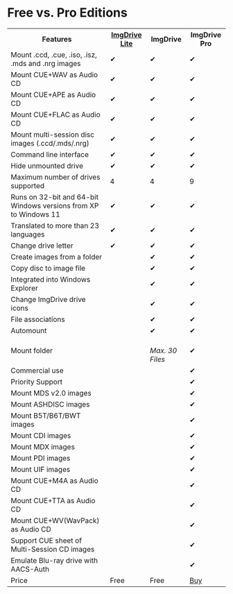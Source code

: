 # Free vs. Pro Editions

<table>
	<tr><th>Features</th><th><a href="/imgdrivelite/">ImgDrive Lite</a></th><th>ImgDrive</th><th>ImgDrive Pro</th></tr>
	<tr><td>Mount .ccd, .cue, .iso, .isz, .mds and .nrg images</td><td>✔</td><td>✔</td><td>✔</td></tr>
	<tr><td>Mount CUE+WAV as Audio CD</td><td>✔</td><td>✔</td><td>✔</td></tr>
	<tr><td>Mount CUE+APE as Audio CD</td><td>✔</td><td>✔</td><td>✔</td></tr>
	<tr><td>Mount CUE+FLAC as Audio CD</td><td>✔</td><td>✔</td><td>✔</td></tr>
	<tr><td>Mount multi-session disc images (.ccd/.mds/.nrg)</td><td>✔</td><td>✔</td><td>✔</td></tr>
	<tr><td>Command line interface</td><td>✔</td><td>✔</td><td>✔</td></tr>
	<tr><td>Hide unmounted drive</td><td>✔</td><td>✔</td><td>✔</td></tr>
	<tr><td>Maximum number of drives supported</td><td>4</td><td>4</td><td>9</td></tr>
	<tr><td>Runs on 32-bit and 64-bit Windows versions from XP to Windows 11</td><td>✔</td><td>✔</td><td>✔</td></tr>
	<tr><td>Translated to more than 23 languages</td><td>✔</td><td>✔</td><td>✔</td></tr>
	<tr><td>Change drive letter</td><td>✔</td><td>✔</td><td>✔</td></tr>
	<tr><td>Create images from a folder</td><td></td><td>✔</td><td>✔</td></tr>
	<tr><td>Copy disc to image file</td><td></td><td>✔</td><td>✔</td></tr>
	<tr><td>Integrated into Windows Explorer</td><td></td><td>✔</td><td>✔</td></tr>
	<tr><td>Change ImgDrive drive icons</td><td></td><td>✔</td><td>✔</td></tr>
	<tr><td>File associations</td><td></td><td>✔</td><td>✔</td></tr>
	<tr><td>Automount</td><td></td><td>✔</td><td>✔</td></tr>
	<tr><td>Mount folder</td><td></td><td class=h><i class="fa icon-ok"><br>Max. 30 Files</i></td><td>✔</td></tr>
	<tr><td>Commercial use</td><td></td><td></td><td>✔</td></tr>
	<tr><td>Priority Support</td><td></td><td></td><td>✔</td></tr>
	<tr><td>Mount MDS v2.0 images</td><td></td><td></td><td>✔</td></tr>
	<tr><td>Mount ASHDISC images</td><td></td><td></td><td>✔</td></tr>
	<tr><td>Mount B5T/B6T/BWT images</td><td></td><td></td><td>✔</td></tr>
	<tr><td>Mount CDI images</td><td></td><td></td><td>✔</td></tr>
	<tr><td>Mount MDX images</td><td></td><td></td><td>✔</td></tr>
	<tr><td>Mount PDI images</td><td></td><td></td><td>✔</td></tr>
	<tr><td>Mount UIF images</td><td></td><td></td><td>✔</td></tr>
	<tr><td>Mount CUE+M4A as Audio CD</td><td></td><td></td><td>✔</td></tr>
	<tr><td>Mount CUE+TTA as Audio CD</td><td></td><td></td><td>✔</td></tr>
	<tr><td>Mount CUE+WV(WavPack) as Audio CD</td><td></td><td></td><td>✔</td></tr>
	<tr><td>Support CUE sheet of Multi-Session CD images</td><td></td><td></td><td>✔</td></tr>
	<tr><td>Emulate Blu-ray drive with AACS-Auth</td><td></td><td></td><td>✔</td></tr>
	<tr><td>Price</td><td>Free</td><td>Free</td><td><a href="buy.html">Buy</a></td></tr>
</table>